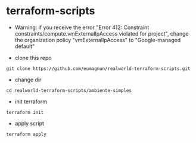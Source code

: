 # terraform-scripts

* Warning: if you receive the error  "Error 412: Constraint constraints/compute.vmExternalIpAccess violated for project", change the organization policy "vmExternalIpAccess" to "Google-managed default"


* clone this repo
````
git clone https://github.com/eumagnun/realworld-terraform-scripts.git
````

* change dir
````
cd realworld-terraform-scripts/ambiente-simples
````

* init terraform
````
terraform init
````

* apply script
````
terraform apply
````
